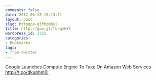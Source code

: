 ```yaml
---
comments: false
date: 2012-06-28 15:13:11
layout: post
slug: httpgoo-glfbqmhyl
title: http://goo.gl/fb/qmHYl
wordpress_id: 2721
categories:
- Bookmarks
tags:
- from-twitter
---
```


Google Launches Compute Engine To Take On Amazon Web Services http://t.co/dkuphm0l
